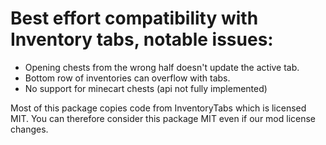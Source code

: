 # Best effort compatibility with Inventory tabs, notable issues:

- Opening chests from the wrong half doesn't update the active tab.
- Bottom row of inventories can overflow with tabs.
- No support for minecart chests (api not fully implemented)

Most of this package copies code from InventoryTabs which is licensed MIT.
You can therefore consider this package MIT even if our mod license changes.
